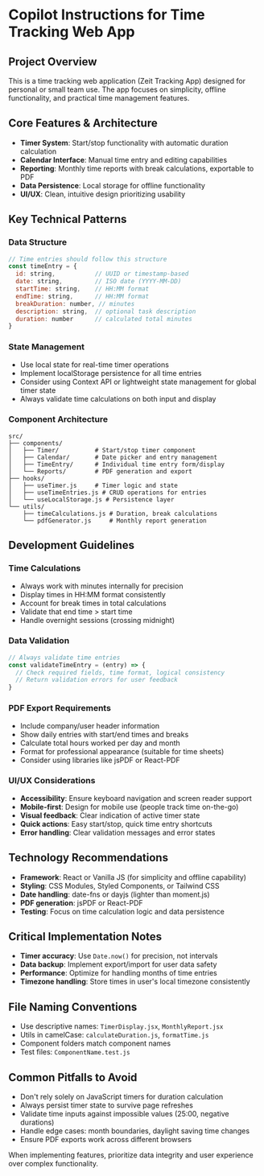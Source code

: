 # Copilot Instructions for Time Tracking Web App

## Project Overview
This is a time tracking web application (Zeit Tracking App) designed for personal or small team use. The app focuses on simplicity, offline functionality, and practical time management features.

## Core Features & Architecture
- **Timer System**: Start/stop functionality with automatic duration calculation
- **Calendar Interface**: Manual time entry and editing capabilities
- **Reporting**: Monthly time reports with break calculations, exportable to PDF
- **Data Persistence**: Local storage for offline functionality
- **UI/UX**: Clean, intuitive design prioritizing usability

## Key Technical Patterns

### Data Structure
```javascript
// Time entries should follow this structure
const timeEntry = {
  id: string,           // UUID or timestamp-based
  date: string,         // ISO date (YYYY-MM-DD)
  startTime: string,    // HH:MM format
  endTime: string,      // HH:MM format
  breakDuration: number, // minutes
  description: string,  // optional task description
  duration: number      // calculated total minutes
}
```

### State Management
- Use local state for real-time timer operations
- Implement localStorage persistence for all time entries
- Consider using Context API or lightweight state management for global timer state
- Always validate time calculations on both input and display

### Component Architecture
```
src/
├── components/
│   ├── Timer/          # Start/stop timer component
│   ├── Calendar/       # Date picker and entry management
│   ├── TimeEntry/      # Individual time entry form/display
│   └── Reports/        # PDF generation and export
├── hooks/
│   ├── useTimer.js     # Timer logic and state
│   ├── useTimeEntries.js # CRUD operations for entries
│   └── useLocalStorage.js # Persistence layer
└── utils/
    ├── timeCalculations.js # Duration, break calculations
    └── pdfGenerator.js     # Monthly report generation
```

## Development Guidelines

### Time Calculations
- Always work with minutes internally for precision
- Display times in HH:MM format consistently
- Account for break times in total calculations
- Validate that end time > start time
- Handle overnight sessions (crossing midnight)

### Data Validation
```javascript
// Always validate time entries
const validateTimeEntry = (entry) => {
  // Check required fields, time format, logical consistency
  // Return validation errors for user feedback
}
```

### PDF Export Requirements
- Include company/user header information
- Show daily entries with start/end times and breaks
- Calculate total hours worked per day and month
- Format for professional appearance (suitable for time sheets)
- Consider using libraries like jsPDF or React-PDF

### UI/UX Considerations
- **Accessibility**: Ensure keyboard navigation and screen reader support
- **Mobile-first**: Design for mobile use (people track time on-the-go)
- **Visual feedback**: Clear indication of active timer state
- **Quick actions**: Easy start/stop, quick time entry shortcuts
- **Error handling**: Clear validation messages and error states

## Technology Recommendations
- **Framework**: React or Vanilla JS (for simplicity and offline capability)
- **Styling**: CSS Modules, Styled Components, or Tailwind CSS
- **Date handling**: date-fns or dayjs (lighter than moment.js)
- **PDF generation**: jsPDF or React-PDF
- **Testing**: Focus on time calculation logic and data persistence

## Critical Implementation Notes
- **Timer accuracy**: Use `Date.now()` for precision, not intervals
- **Data backup**: Implement export/import for user data safety
- **Performance**: Optimize for handling months of time entries
- **Timezone handling**: Store times in user's local timezone consistently

## File Naming Conventions
- Use descriptive names: `TimerDisplay.jsx`, `MonthlyReport.jsx`
- Utils in camelCase: `calculateDuration.js`, `formatTime.js`
- Component folders match component names
- Test files: `ComponentName.test.js`

## Common Pitfalls to Avoid
- Don't rely solely on JavaScript timers for duration calculation
- Always persist timer state to survive page refreshes
- Validate time inputs against impossible values (25:00, negative durations)
- Handle edge cases: month boundaries, daylight saving time changes
- Ensure PDF exports work across different browsers

When implementing features, prioritize data integrity and user experience over complex functionality.